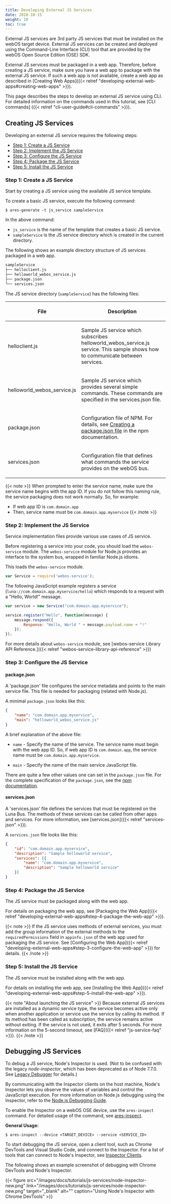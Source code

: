```yaml
---
title: Developing External JS Services
date: 2018-10-15
weight: 10
toc: true
---
```

External JS services are 3rd party JS services that must be installed on the webOS target device. External JS services can be created and deployed using the Command-Line Interface (CLI) tool that are provided by the webOS Open Source Edition (OSE) SDK.

External JS services must be packaged in a web app. Therefore, before creating a JS service, make sure you have a web app to package with the external JS service. If such a web app is not available, create a web app as described in [Creating Web Apps]({{< relref "developing-external-web-apps#creating-web-apps" >}}).

This page describes the steps to develop an external JS service using CLI. For detailed information on the commands used in this tutorial, see [CLI commands] ({{< relref "cli-user-guide#cli-commands" >}}).

## Creating JS Services

Developing an external JS service requires the following steps:

* [Step 1: Create a JS Service](#step-1-create-a-js-service)
* [Step 2: Implement the JS Service](#step-2-implement-the-js-service)
* [Step 3: Configure the JS Service](#step-3-configure-the-js-service)
* [Step 4: Package the JS Service](#step-4-package-the-js-service)
* [Step 5: Install the JS Service](#step-5-install-the-js-service)

### Step 1: Create a JS Service

Start by creating a JS service using the available JS service template.

To create a basic JS service, execute the following command:

``` shell
$ ares-generate -t js_service sampleService
```

In the above command:

  - `js_service` is the name of the template that creates a basic JS service.
  - `sampleService` is the JS service directory which is created in the current directory.

The following shows an example directory structure of JS services packaged in a web app.

``` bash
sampleService
├── helloclient.js
├── helloworld_webos_service.js
├── package.json
└── services.json
```


The JS service directory (`sampleService`) has the following files:

<div class="table-container">
<table class="table is-bordered is-fullwidth">
<colgroup>
<col style="width: auto" />
<col style="width: auto" />
</colgroup>
<thead>
<tr class="header">
<th><p><strong>File</strong></p></th>
<th><p><strong>Description</strong></p></th>
</tr>
</thead>
<tbody>
<tr class="odd">
<td><p>helloclient.js</p></td>
<td><p>Sample JS service which subscribes helloworld_webos_service.js service. This sample shows how to communicate between services.</p></td>
</tr>
<tr class="even">
<td><p>helloworld_webos_service.js</p></td>
<td><p>Sample JS service which provides several simple commands. These commands are specified in the services.json file.</p></td>
</tr>
<tr class="odd">
<td><p>package.json</p></td>
<td><p>Configuration file of NPM. For details, see <a href="https://docs.npmjs.com/getting-started/using-a-package.json" target="_blank">Creating a package.json file</a> in the npm documentation.</p></td>
</tr>
<tr class="even">
<td><p>services.json</p></td>
<td><p>Configuration file that defines what commands the service provides on the webOS bus.</p></td>
</tr>
</tbody>
</table>
</div>

{{< note >}}
When prompted to enter the service name, make sure the service name begins with the app ID. If you do not follow this naming rule, the service packaging does not work normally. So, for example:

* If web app ID is `com.domain.app`
* Then, service name must be `com.domain.app.myservice`
{{< /note >}}

### Step 2: Implement the JS Service

Service implementation files provide various use cases of JS service.

Before registering a service into your code, you should load the `webos-service` module. The `webos-service` module for Node.js provides an interface to the system bus, wrapped in familiar Node.js idioms.

This loads the `webos-service` module.

``` javascript
var Service = require('webos-service');
```

The following JavaScript example registers a service (`luna://com.domain.app.myservice/hello`) which responds to a request with a "Hello, World!" message.

``` javascript
var service = new Service("com.domain.app.myservice");

service.register("Hello", function(message) {
    message.respond({
        Response: "Hello, World " + message.payload.name + "!"
    });
});
```

For more details about `webos-service` module, see [webos-service Library API Reference.]({{< relref "webos-service-library-api-reference" >}})

### Step 3: Configure the JS Service

#### package.json

A 'package.json' file configures the service metadata and points to the main service file. This file is needed for packaging (related with Node.js).

A minimal `package.json` looks like this:

``` json
{
    "name": "com.domain.app.myservice",
    "main": "helloworld_webos_service.js"
}
```

A brief explanation of the above file:

- `name` - Specify the name of the service. The service name must begin with the web app ID. So, if web app ID is `com.domain.app`, the service name must be `com.domain.app.myservice`.

- `main` - Specify the name of the main service JavaScript file.

There are quite a few other values one can set in the `package.json` file. For the complete specification of the `package.json`, see the [npm documentation](https://docs.npmjs.com/files/package.json).

#### services.json

A 'services.json' file defines the services that must be registered on the Luna Bus. The methods of these services can be called from other apps and services. For more information, see [services.json]({{< relref "services-json" >}}).

A `services.json` file looks like this:

``` json
{
    "id": "com.domain.app.myservice",
    "description": "Sample helloworld service",
    "services": [{
        "name": "com.domain.app.myservice",
        "description": "Sample helloworld service"
    }]
}
```

### Step 4: Package the JS Service

The JS service must be packaged along with the web app.

For details on packaging the web app, see [Packaging the Web App]({{< relref "developing-external-web-apps#step-4-package-the-web-app" >}}).

{{< note >}}
If the JS service uses methods of external services, you must add the group information of the external methods to the `requiredPermissions` field in `appinfo.json` of the web app used for packaging the JS service. See [Configuring the Web App]({{< relref "developing-external-web-apps#step-3-configure-the-web-app" >}}) for details.
{{< /note >}}

### Step 5: Install the JS Service

The JS service must be installed along with the web app.

For details on installing the web app, see [Installing the Web App]({{< relref "developing-external-web-apps#step-5-install-the-web-app" >}}).

{{< note "About launching the JS service" >}}
Because external JS services are installed as a dynamic service type, the service becomes active only when another application or service use the service by calling its method. If its method has been called as subscription, the service remains active without exiting. If the service is not used, it exits after 5 seconds. For more information on the 5-second timeout, see [FAQ]({{< relref "js-service-faq" >}}).
{{< /note >}}

## Debugging JS Services

To debug a JS service, Node's Inspector is used. (Not to be confused with the legacy _node-inspector_, which has been deprecated as of Node 7.7.0. See [Legacy Debugger](https://nodejs.org/en/docs/guides/debugging-getting-started/#legacy-debugger) for details.)

By communicating with the Inspector clients on the host machine, Node's Inspector lets you observe the values of variables and control the JavaScript execution. For more information on Node.js debugging using the Inspector, refer to the [Node.js Debugging Guide](https://nodejs.org/en/docs/guides/debugging-getting-started/).

To enable the Inspector on a webOS OSE device, use the `ares-inspect` command. For detailed usage of the command, see [ares-inspect](https://www.webosose.org/docs/tools/sdk/cli/cli-user-guide/#ares-inspect).

**General Usage:**

``` shell
$ ares-inspect --device <TARGET_DEVICE> --service <SERVICE_ID>
```

To start debugging the JS service, open a client tool, such as Chrome DevTools and Visual Studio Code, and connect to the Inspector. For a list of tools that can connect to Node's Inspector, see [Inspector Clients](https://nodejs.org/en/docs/guides/debugging-getting-started/#inspector-clients).

The following shows an example screenshot of debugging with Chrome DevTools and Node's Inspector.

{{< figure src="/images/docs/tutorials/js-services/node-inspector-new.png"  link="/images/docs/tutorials/js-services/node-inspector-new.png" target="_blank" alt="" caption="Using Node's Inspector with Chrome DevTools" >}}

